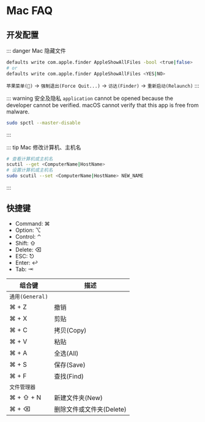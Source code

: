 # Mac FAQ

## 开发配置

::: danger Mac 隐藏文件

```bash
defaults write com.apple.finder AppleShowAllFiles -bool <true|false>
# or
defaults write com.apple.finder AppleShowAllFiles <YES|NO>
```

`苹果菜单()` -> `强制退出(Force Quit...)` -> `访达(Finder)` -> `重新启动(Relaunch)`
:::

::: warning 安全及隐私
`application` cannot be opened because the developer cannot be verified.
macOS cannot verify that this app is free from malware.

```bash
sudo spctl --master-disable
```

:::

::: tip Mac 修改计算机、主机名

```bash
# 查看计算机或主机名
scutil --get <ComputerName|HostName>
# 设置计算机或主机名
sudo scutil --set <ComputerName|HostName> NEW_NAME
```

:::

## 快捷键

- Command: ⌘
- Option: ⌥
- Control: ⌃
- Shift: ⇧
- Delete: ⌫
- ESC: ⎋
- Enter: ↩︎
- Tab: ⇥

| 组合键          | 描述                     |
| --------------- | ------------------------ |
| `通用(General)` |
| ⌘ + Z           | 撤销                     |
| ⌘ + X           | 剪贴                     |
| ⌘ + C           | 拷贝(Copy)               |
| ⌘ + V           | 粘贴                     |
| ⌘ + A           | 全选(All)                |
| ⌘ + S           | 保存(Save)               |
| ⌘ + F           | 查找(Find)               |
| `文件管理器`      |
| ⌘ + ⇧ + N       | 新建文件夹(New)          |
| ⌘ + ⌫           | 删除文件或文件夹(Delete) |

<!-- | `系统(System)`  |                    |
| ⌘ + R           | 恢复功能(Recovery) |
| ⌘ + ⌥ + P + R   | 重置 NVRAM         | -->
